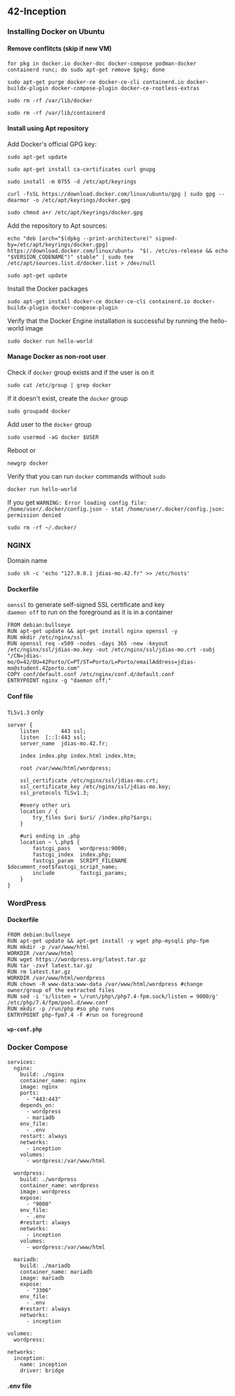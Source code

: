 ## 42-Inception
### Installing Docker on Ubuntu
#### Remove conflitcts (skip if new VM)
```
for pkg in docker.io docker-doc docker-compose podman-docker containerd runc; do sudo apt-get remove $pkg; done
```
```
sudo apt-get purge docker-ce docker-ce-cli containerd.io docker-buildx-plugin docker-compose-plugin docker-ce-rootless-extras
```
```
sudo rm -rf /var/lib/docker
```
```
sudo rm -rf /var/lib/containerd
```
#### Install using Apt repository
Add Docker's official GPG key:
```
sudo apt-get update
```
```
sudo apt-get install ca-certificates curl gnupg
```
```
sudo install -m 0755 -d /etc/apt/keyrings
```
```
curl -fsSL https://download.docker.com/linux/ubuntu/gpg | sudo gpg --dearmor -o /etc/apt/keyrings/docker.gpg
```
```
sudo chmod a+r /etc/apt/keyrings/docker.gpg
```
Add the repository to Apt sources:
```
echo "deb [arch="$(dpkg --print-architecture)" signed-by=/etc/apt/keyrings/docker.gpg] https://download.docker.com/linux/ubuntu  "$(. /etc/os-release && echo "$VERSION_CODENAME")" stable" | sudo tee /etc/apt/sources.list.d/docker.list > /dev/null
```
```
sudo apt-get update
```
Install the Docker packages
```
sudo apt-get install docker-ce docker-ce-cli containerd.io docker-buildx-plugin docker-compose-plugin
```
Verify that the Docker Engine installation is successful by running the hello-world image
```
sudo docker run hello-world
```
#### Manage Docker as non-root user
Check if ```docker``` group exists and if the user is on it
```
sudo cat /etc/group | grep docker
```
If it doesn't exist, create the ```docker``` group
```
sudo groupadd docker
```
Add user to the ```docker``` group
```
sudo usermod -aG docker $USER
```
Reboot or 
```
newgrp docker
```
Verify that you can run ```docker``` commands without ```sudo```
```
docker run hello-world
```
If you get ```WARNING: Error loading config file: /home/user/.docker/config.json -
stat /home/user/.docker/config.json: permission denied```
```
sudo rm -rf ~/.docker/
```
### NGINX
Domain name
```
sudo sh -c 'echo "127.0.0.1 jdias-mo.42.fr" >> /etc/hosts'
```
#### Dockerfile
```oenssl``` to generate self-signed SSL certificate and key<br>
```daemon off``` to run on the foreground as it is in a container
```
FROM debian:bullseye
RUN apt-get update && apt-get install nginx openssl -y
RUN mkdir /etc/nginx/ssl
RUN openssl req -x509 -nodes -days 365 -new -keyout /etc/nginx/ssl/jdias-mo.key -out /etc/nginx/ssl/jdias-mo.crt -subj "/CN=jdias-mo/O=42/OU=42Porto/C=PT/ST=Porto/L=Porto/emailAddress=jdias-mo@student.42porto.com"
COPY conf/default.conf /etc/nginx/conf.d/default.conf
ENTRYPOINT nginx -g "daemon off;"
```
#### Conf file
```TLSv1.3``` only
```
server {
    listen       443 ssl;
    listen  [::]:443 ssl;
    server_name  jdias-mo.42.fr;

    index index.php index.html index.htm;

    root /var/www/html/wordpress;

    ssl_certificate /etc/nginx/ssl/jdias-mo.crt;
    ssl_certificate_key /etc/nginx/ssl/jdias-mo.key;
    ssl_protocols TLSv1.3;

    #every other uri
    location / {
        try_files $uri $uri/ /index.php?$args;
    }

    #uri ending in .php
    location ~ \.php$ {
        fastcgi_pass   wordpress:9000;
        fastcgi_index  index.php;
        fastcgi_param  SCRIPT_FILENAME  $document_root$fastcgi_script_name;
        include        fastcgi_params;
    }
}
```
### WordPress
#### Dockerfile
```
FROM debian:bullseye
RUN apt-get update && apt-get install -y wget php-mysqli php-fpm
RUN mkdir -p /var/www/html
WORKDIR /var/www/html
RUN wget https://wordpress.org/latest.tar.gz
RUN tar -zxvf latest.tar.gz
RUN rm latest.tar.gz
WORKDIR /var/www/html/wordpress
RUN chown -R www-data:www-data /var/www/html/wordpress #change owner/group of the extracted files
RUN sed -i 's/listen = \/run\/php\/php7.4-fpm.sock/listen = 9000/g' /etc/php/7.4/fpm/pool.d/www.conf
RUN mkdir -p /run/php #so php runs
ENTRYPOINT php-fpm7.4 -F #run on foreground
```
#### ```wp-conf.php```
### Docker Compose
```
services:
  nginx:
    build: ./nginx
    container_name: nginx
    image: nginx
    ports:
      - "443:443"
    depends_on:
      - wordpress
      - mariadb
    env_file:
      - .env
    restart: always
    networks:
      - inception
    volumes:
      - wordpress:/var/www/html

  wordpress:
    build: ./wordpress
    container_name: wordpress
    image: wordpress
    expose:
      - "9000"
    env_file:
      - .env
    #restart: always
    networks:
      - inception
    volumes:
      - wordpress:/var/www/html

  mariadb:
    build: ./mariadb
    container_name: mariadb
    image: mariadb
    expose:
      - "3306"
    env_file:
      - .env
    #restart: always
    networks:
      - inception

volumes:
  wordpress:

networks:
  inception:
    name: inception
    driver: bridge
```
#### .env file
```

```
